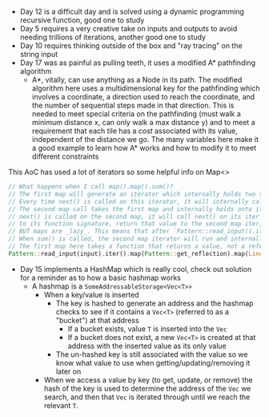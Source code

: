 - Day 12 is a difficult day and is solved using a dynamic programming recursive function, good one to study
- Day 5 requires a very creative take on inputs and outputs to avoid needing trillions of iterations, another good one to study
- Day 10 requires thinking outside of the box and "ray tracing" on the string input
- Day 17 was as painful as pulling teeth, it uses a modified A* pathfinding algorithm
    - A*, vitally, can use anything as a Node in its path. The modified algorithm here uses a multidimensional key for the pathfinding
      which involves a coordinate, a direction used to reach the coordinate, and the number of sequential steps made in that direction. This
      is needed to meet special criteria on the pathfinding (must walk a minimum distance x, can only walk a max distance y) and to meet a
      requirement that each tile has a _cost_ associated with its value, independent of the distance we go. The many variables here make it a
      good example to learn how A* works and how to modify it to meet different constraints

This AoC has used a lot of iterators so some helpful info on Map<>
```rust
// What happens when I call map().map().sum()?
// The first map will generate an iterator which internally holds two things, the input iterator and a function signature.
// Every time next() is called on this iterator, it will internally call next() on the iter it holds and pass the Some(val) to its function signature.
// The second map call takes the first map and internally holds onto it as its own iterator and has its own mapped function signature. When
// next() is called on the second map, it will call next() on its iter which actually causes the first iter to call next() on itself, pass that Some(val)
// to its function signature, return that value to the second map iter, which itself will pass that value to its function signature.
// BUT maps are _lazy_. This means that after `Pattern::read_input().iter().map().map()` is called, nothing has been iterated on.
// When sum() is called, the second map iterator will run and internally run the first map iterator
// The first map here takes a function that returns a value, not a reference, so the second map's function signature _must_ take a value and not a reference
Pattern::read_input(input).iter().map(Pattern::get_reflection).map(LineOfReflection::to_usize).sum()
```

- Day 15 implements a HashMap which is really cool, check out solution for a reminder as to how a basic hashmap works
    - A hashmap is a `SomeAddressableStorage<Vec<T>>`
        - When a key/value is inserted
            - The key is hashed to generate an address and the hashmap checks to see if it contains a `Vec<T>` (referred to as a "bucket") at that address
                - If a bucket exists, value `T` is inserted into the `Vec`
                - If a bucket does not exist, a new `Vec<T>` is created at that address with the inserted value as its only value
            - The un-hashed key is still associated with the value so we know what value to use when getting/updating/removing it later on
        - When we access a value by key (to get, update, or remove) the hash of the key is used to determine the address of the `Vec` we search,
          and then that `Vec` is iterated through until we reach the relevant `T`.
